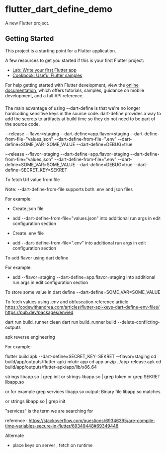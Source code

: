 # flutter_dart_define_demo

A new Flutter project.

## Getting Started

This project is a starting point for a Flutter application.

A few resources to get you started if this is your first Flutter project:

- [Lab: Write your first Flutter app](https://docs.flutter.dev/get-started/codelab)
- [Cookbook: Useful Flutter samples](https://docs.flutter.dev/cookbook)

For help getting started with Flutter development, view the
[online documentation](https://docs.flutter.dev/), which offers tutorials,
samples, guidance on mobile development, and a full API reference.




###

The main advantage of using --dart-define is that we're no longer hardcoding sensitive keys in the source code.
dart-define provides a way to add the secrets to artifacts at build time so they do not need to be part of the source code.

--release
--flavor=staging
--dart-define=app.flavor=staging
--dart-define-from-file="values.json"
--dart-define-from-file=".env"
--dart-define=SOME_VAR=SOME_VALUE
--dart-define=DEBUG=true

--release
--flavor=staging
--dart-define=app.flavor=staging
--dart-define-from-file="values.json"
--dart-define-from-file=".env"
--dart-define=SOME_VAR=SOME_VALUE
--dart-define=DEBUG=true
--dart-define=SECRET_KEY=SEKRET


To fetch Url value from file

Note: --dart-define-from-file supports both .env and json files

For example:

- Create json file 
- add --dart-define-from-file="values.json"  into additional run args in edit configuration section

- Create .env file
- add --dart-define-from-file=".env"  into additional run args in edit configuration section

To add flavor using dart define

For example:

- add --flavor=staging --dart-define=app.flavor=staging  into additional run args in edit configuration section

To store some value in dart define
--dart-define=SOME_VAR=SOME_VALUE

To fetch values using .env and obfuscation
reference article
https://codewithandrea.com/articles/flutter-api-keys-dart-define-env-files/
https://pub.dev/packages/envied

dart run build_runner clean
dart run build_runner build --delete-conflicting-outputs

apk reverse engineering 

For example:

flutter build apk --dart-define=SECRET_KEY=SEKRET --flavor=staging
cd build/app/outputs/flutter-apk/
mkdir app
cd app
unzip ../app-release.apk
cd build/app/outputs/flutter-apk/app/lib/x86_64



strings libapp.so | grep init
or
strings libapp.so | grep token
or
grep SEKRET libapp.so

or for example
grep services libapp.so
output: Binary file libapp.so matches

or
strings libapp.so | grep init

"services" is the term we are searching for 

reference : https://stackoverflow.com/questions/69346395/are-compile-time-variables-secure-in-flutter/69349448#69349448




Alternate
- place keys on server , fetch on runtime
